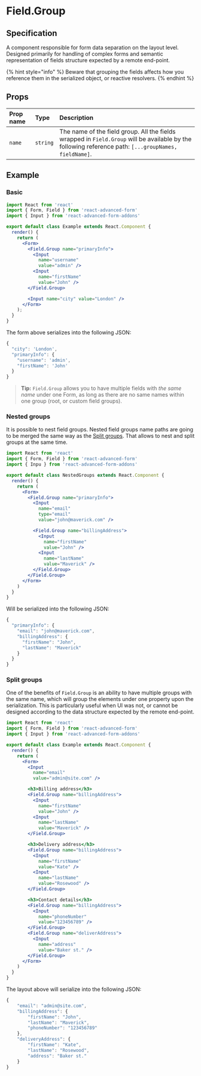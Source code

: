 # Field.Group

## Specification

A component responsible for form data separation on the layout level. Designed primarily for handling of complex forms and semantic representation of fields structure expected by a remote end-point.

{% hint style="info" %}
Beware that grouping the fields affects how you reference them in the serialized object, or reactive resolvers.
{% endhint %}

## Props

| Prop name | Type | Description |
| :--- | :--- | :--- |
| `name` | `string` | The name of the field group. All the fields wrapped in `Field.Group` will be available by the following reference path: `[...groupNames, fieldName]`. |

## Example

### Basic

```jsx
import React from 'react'
import { Form, Field } from 'react-advanced-form'
import { Input } from 'react-advanced-form-addons'

export default class Example extends React.Component {
  render() {
    return (
      <Form>
        <Field.Group name="primaryInfo">
          <Input
            name="username"
            value="admin" />
          <Input
            name="firstName"
            value="John" />
        </Field.Group>

        <Input name="city" value="London" />
      </Form>
    );
  }
}
```

The form above serializes into the following JSON:

```javascript
{
  "city": 'London',
  "primaryInfo": {
    "username": 'admin',
    "firstName": 'John'
  }
}
```

> **Tip:** `Field.Group` allows you to have multiple fields with _the same name_ under one Form, as long as there are no same names within one group \(root, or custom field groups\).

### Nested groups

It is possible to nest field groups. Nested field groups name paths are going to be merged the same way as the [Split groups](field.group.md#split-groups). That allows to nest and split groups at the same time.

```jsx
import React from 'react'
import { Form, Field } from 'react-advanced-form'
import { Inpu } from 'react-advanced-form-addons'

export default class NestedGroups extends React.Component {
  render() {
    return (
      <Form>
        <Field.Group name="primaryInfo">
          <Input
            name="email"
            type="email"
            value="john@maverick.com" />

          <Field.Group name="billingAddress">
            <Input
              name="firstName"
              value="John" />
            <Input
              name="lastName"
              value="Maverick" />
          </Field.Group>
        </Field.Group>
      </Form>
    )
  }
}
```

Will be serialized into the following JSON:

```javascript
{
  "primaryInfo": {
    "email": "john@maverick.com",
    "billingAddress": {
      "firstName": "John",
      "lastName": "Maverick"
    }
  }
}
```

### Split groups

One of the benefits of `Field.Group` is an ability to have multiple groups with the same name, which will group the elements under one property upon the serialization. This is particularly useful when UI was not, or cannot be designed according to the data structure expected by the remote end-point.

```jsx
import React from 'react'
import { Form, Field } from 'react-advanced-form'
import { Input } from 'react-advanced-form-addons'

export default class Example extends React.Component {
  render() {
    return (
      <Form>
        <Input
          name="email"
          value="admin@site.com" />

        <h3>Billing address</h3>
        <Field.Group name="billingAddress">
          <Input
            name="firstName"
            value="John" />
          <Input
            name="lastName"
            value="Maverick" />
        </Field.Group>

        <h3>Delivery address</h3>
        <Field.Group name="billingAddress">
          <Input
            name="firstName"
            value="Kate" />
          <Input
            name="lastName"
            value="Rosewood" />
        </Field.Group>

        <h3>Contact details</h3>
        <Field.Group name="billingAddress">
          <Input
            name="phoneNumber"
            value="123456789" />
        </Field.Group>
        <Field.Group name="deliverAddress">
          <Input
            name="address"
            value="Baker st." />
        </Field.Group>
      </Form>
    )
  }
}
```

The layout above will serialize into the following JSON:

```javascript
{
    "email": "admin@site.com",
    "billingAddress": {
        "firstName": "John",
        "lastName": "Maverick",
        "phoneNumber": "123456789"
    },
    "deliveryAddress": {
        "firstName": "Kate",
        "lastName": "Rosewood",
        "address": "Baker st."
    }
}
```



